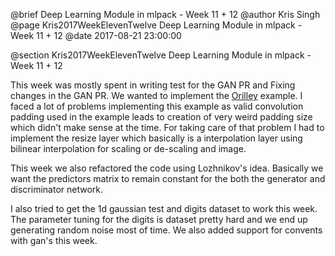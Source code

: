 @brief Deep Learning Module in mlpack - Week 11 + 12
@author Kris Singh
@page Kris2017WeekElevenTwelve Deep Learning Module in mlpack - Week 11 + 12
@date 2017-08-21 23:00:00

@section Kris2017WeekElevenTwelve Deep Learning Module in mlpack - Week 11 + 12

This week was mostly spent in writing test for the GAN PR and Fixing changes in the GAN PR.
We wanted to implement the [Orilley](https://www.oreilly.com/learning/generative-adversarial-networks-for-beginners) example. I faced a lot of problems implementing this example as valid convolution padding used in
the example leads to creation of very weird padding size which didn't make sense at the time. For taking care
of that problem I had to implement the resize layer which basically is a interpolation layer using bilinear
interpolation for scaling or de-scaling and image.

This week we also refactored the code using Lozhnikov's idea. Basically we want the predictors matrix to remain constant for the both the generator and discriminator network.

I also tried to get the 1d gaussian test and digits dataset to work this week. The parameter tuning for the digits is dataset pretty hard and we end up generating random noise most of time. We also added support for convents with gan's this week.
